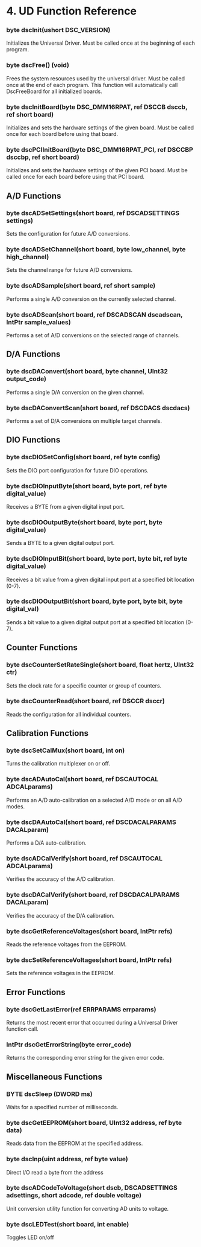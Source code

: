 # 4. UD Function Reference

### **byte dscInit(ushort DSC\_VERSION)**

Initializes the Universal Driver. Must be called once at the beginning of each program.

### byte dscFree() (void)

Frees the system resources used by the universal driver. Must be called once at the end of each program. This function will automatically call DscFreeBoard for all initialized boards.

### **byte dscInitBoard(byte DSC\_DMM16RPAT, ref DSCCB dsccb, ref short board)**

Initializes and sets the hardware settings of the given board. Must be called once for each board before using that board.

### **byte dscPCIInitBoard(byte DSC\_DMM16RPAT\_PCI, ref DSCCBP dsccbp, ref short board)**

Initializes and sets the hardware settings of the given PCI board. Must be called once for each board before using that PCI board.

## A/D Functions

### byte dscADSetSettings(short board, ref DSCADSETTINGS settings)

Sets the configuration for future A/D conversions.

### **byte dscADSetChannel(short** boar&#x64;**, byte low\_channel, byte high\_channel)**

Sets the channel range for future A/D conversions.

### **byte dscADSample(short** boar&#x64;**, ref short sample)**

Performs a single A/D conversion on the currently selected channel.

### **byte dscADScan(short** boar&#x64;**, ref DSCADSCAN dscadscan, IntPtr sample\_values)**

Performs a set of A/D conversions on the selected range of channels.

## D/A Functions

### **byte dscDAConvert(short** boar&#x64;**, byte channel, UInt32 output\_code)**

Performs a single D/A conversion on the given channel.

### **byte dscDAConvertScan(short** boar&#x64;**, ref DSCDACS dscdacs)**

Performs a set of D/A conversions on multiple target channels.

## DIO Functions

### **byte dscDIOSetConfig(short** boar&#x64;**, ref byte config)**

Sets the DIO port configuration for future DIO operations.

### **byte dscDIOInputByte(short** boar&#x64;**, byte port, ref byte digital\_value)**

Receives a BYTE from a given digital input port.

### byte dscDIOOutputByte(short board, byte port, byte digital\_value)

Sends a BYTE to a given digital output port.

### byte dscDIOInputBit(short board, byte port, byte bit, ref byte digital\_value)

Receives a bit value from a given digital input port at a specified bit location (0-7).

### byte dscDIOOutputBit(short board, byte port, byte bit, byte digital\_val)

Sends a bit value to a given digital output port at a specified bit location (0-7).

## Counter Functions

### byte dscCounterSetRateSingle(short board, float hertz, UInt32 ctr)

Sets the clock rate for a specific counter or group of counters.

### byte dscCounterRead(short board, ref DSCCR dsccr)

Reads the configuration for all individual counters.

## Calibration Functions

### byte dscSetCalMux(short board, int on)

Turns the calibration multiplexer on or off.

### byte dscADAutoCal(short board, ref DSCAUTOCAL ADCALparams)

Performs an A/D auto-calibration on a selected A/D mode or on all A/D modes.

### byte dscDAAutoCal(short board, ref DSCDACALPARAMS DACALparam)

Performs a D/A auto-calibration.

### byte dscADCalVerify(short board, ref DSCAUTOCAL ADCALparams)

Verifies the accuracy of the A/D calibration.

### byte dscDACalVerify(short board, ref DSCDACALPARAMS DACALparam)

Verifies the accuracy of the D/A calibration.

### byte dscGetReferenceVoltages(short board, IntPtr refs)

Reads the reference voltages from the EEPROM.

### byte dscSetReferenceVoltages(short board, IntPtr refs)

Sets the reference voltages in the EEPROM.

## Error Functions

### byte dscGetLastError(ref ERRPARAMS errparams)

Returns the most recent error that occurred during a Universal Driver function call.

### IntPtr dscGetErrorString(byte error\_code)

Returns the corresponding error string for the given error code.

## Miscellaneous Functions

### BYTE dscSleep (DWORD ms)

Waits for a specified number of milliseconds.

### byte dscGetEEPROM(short board, UInt32 address, ref byte data)

Reads data from the EEPROM at the specified address.

### byte dscInp(uint address, ref byte value)

Direct I/O read a byte from the address

### byte dscADCodeToVoltage(short dscb, DSCADSETTINGS adsettings, short adcode, ref double voltage)

Unit conversion utility function for converting AD units to voltage.

### byte dscLEDTest(short board, int enable)

Toggles LED on/off
